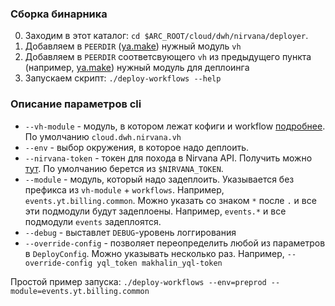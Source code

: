 ### Сборка бинарника
0. Заходим в этот каталог: `cd $ARC_ROOT/cloud/dwh/nirvana/deployer`.
1. Добавляем в `PEERDIR` ([ya.make](ya.make)) нужный модуль `vh`
2. Добавляем в `PEERDIR` соответсвующего `vh` из предыдущего пункта (например, [ya.make](../vh/ya.make)) нужный модуль для деплоинга
3. Запускаем скрипт: `./deploy-workflows --help`

### Описание параметров cli
* `--vh-module` - модуль, в котором лежат кофиги и workflow [подробнее](../vh/README.md). По умолчанию `cloud.dwh.nirvana.vh`
* `--env` - выбор окружения, в которое надо деплоить.
* `--nirvana-token` - токен для похода в Nirvana API. Получить можно [тут](https://doc.yandex-team.ru/nirvana/api-ref/access.html#get-oauth-token). По умолчанию берется из `$NIRVANA_TOKEN`.
* `--module` - модуль, который надо задеплоить. Указывается без префикса из `vh-module` + `workflows`. Например, `events.yt.billing.common`. Можно указать со знаком `*` после `.` и все эти подмодули будут задеплоены. Например, `events.*` и все подмодули `events` задеплоятся.
* `--debug` - выставлет `DEBUG`-уровень логгирования
* `--override-config` - позволяет переопределить любой из параметров в `DeployConfig`. Можно указывать несколько раз. Например, `--override-config yql_token makhalin_yql-token`

Простой пример запуска: `./deploy-workflows --env=preprod --module=events.yt.billing.common`
